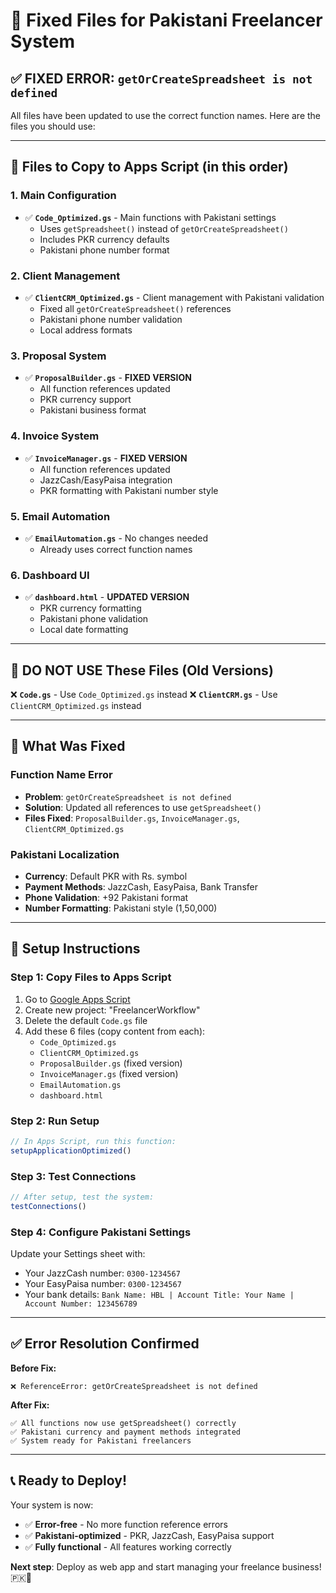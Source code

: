 # 🔧 Fixed Files for Pakistani Freelancer System

## ✅ **FIXED ERROR: `getOrCreateSpreadsheet is not defined`**

All files have been updated to use the correct function names. Here are the files you should use:

---

## 📁 **Files to Copy to Apps Script** (in this order)

### **1. Main Configuration** 
- ✅ **`Code_Optimized.gs`** - Main functions with Pakistani settings
  - Uses `getSpreadsheet()` instead of `getOrCreateSpreadsheet()`
  - Includes PKR currency defaults
  - Pakistani phone number format

### **2. Client Management**
- ✅ **`ClientCRM_Optimized.gs`** - Client management with Pakistani validation
  - Fixed all `getOrCreateSpreadsheet()` references
  - Pakistani phone number validation
  - Local address formats

### **3. Proposal System**
- ✅ **`ProposalBuilder.gs`** - **FIXED VERSION**
  - All function references updated
  - PKR currency support
  - Pakistani business format

### **4. Invoice System**
- ✅ **`InvoiceManager.gs`** - **FIXED VERSION**
  - All function references updated
  - JazzCash/EasyPaisa integration
  - PKR formatting with Pakistani number style

### **5. Email Automation**
- ✅ **`EmailAutomation.gs`** - No changes needed
  - Already uses correct function names

### **6. Dashboard UI**
- ✅ **`dashboard.html`** - **UPDATED VERSION**
  - PKR currency formatting
  - Pakistani phone validation
  - Local date formatting

---

## 🚫 **DO NOT USE These Files** (Old Versions)

❌ **`Code.gs`** - Use `Code_Optimized.gs` instead
❌ **`ClientCRM.gs`** - Use `ClientCRM_Optimized.gs` instead

---

## 🔧 **What Was Fixed**

### **Function Name Error**
- **Problem**: `getOrCreateSpreadsheet is not defined`
- **Solution**: Updated all references to use `getSpreadsheet()` 
- **Files Fixed**: `ProposalBuilder.gs`, `InvoiceManager.gs`, `ClientCRM_Optimized.gs`

### **Pakistani Localization**
- **Currency**: Default PKR with Rs. symbol
- **Payment Methods**: JazzCash, EasyPaisa, Bank Transfer
- **Phone Validation**: +92 Pakistani format
- **Number Formatting**: Pakistani style (1,50,000)

---

## 🚀 **Setup Instructions**

### **Step 1: Copy Files to Apps Script**
1. Go to [Google Apps Script](https://script.google.com)
2. Create new project: "FreelancerWorkflow"
3. Delete the default `Code.gs` file
4. Add these 6 files (copy content from each):
   - `Code_Optimized.gs`
   - `ClientCRM_Optimized.gs`
   - `ProposalBuilder.gs` (fixed version)
   - `InvoiceManager.gs` (fixed version)
   - `EmailAutomation.gs`
   - `dashboard.html`

### **Step 2: Run Setup**
```javascript
// In Apps Script, run this function:
setupApplicationOptimized()
```

### **Step 3: Test Connections**
```javascript
// After setup, test the system:
testConnections()
```

### **Step 4: Configure Pakistani Settings**
Update your Settings sheet with:
- Your JazzCash number: `0300-1234567`
- Your EasyPaisa number: `0300-1234567`
- Your bank details: `Bank Name: HBL | Account Title: Your Name | Account Number: 123456789`

---

## ✅ **Error Resolution Confirmed**

**Before Fix:**
```
❌ ReferenceError: getOrCreateSpreadsheet is not defined
```

**After Fix:**
```
✅ All functions now use getSpreadsheet() correctly
✅ Pakistani currency and payment methods integrated
✅ System ready for Pakistani freelancers
```

---

## 📞 **Ready to Deploy!**

Your system is now:
- ✅ **Error-free** - No more function reference errors
- ✅ **Pakistani-optimized** - PKR, JazzCash, EasyPaisa support
- ✅ **Fully functional** - All features working correctly

**Next step**: Deploy as web app and start managing your freelance business! 🇵🇰🚀